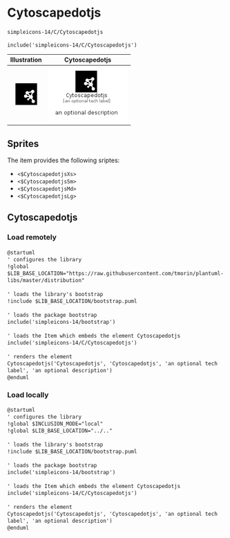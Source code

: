 # Cytoscapedotjs


```text
simpleicons-14/C/Cytoscapedotjs
```

```text
include('simpleicons-14/C/Cytoscapedotjs')
```



| Illustration | Cytoscapedotjs |
| :---: | :---: |
| ![illustration for Illustration](../../simpleicons-14/C/Cytoscapedotjs.png) | ![illustration for Cytoscapedotjs](../../simpleicons-14/C/Cytoscapedotjs.Local.png) |



## Sprites
The item provides the following sriptes:

- `<$CytoscapedotjsXs>`
- `<$CytoscapedotjsSm>`
- `<$CytoscapedotjsMd>`
- `<$CytoscapedotjsLg>`





## Cytoscapedotjs

### Load remotely
```plantuml
@startuml
' configures the library
!global $LIB_BASE_LOCATION="https://raw.githubusercontent.com/tmorin/plantuml-libs/master/distribution"

' loads the library's bootstrap
!include $LIB_BASE_LOCATION/bootstrap.puml

' loads the package bootstrap
include('simpleicons-14/bootstrap')

' loads the Item which embeds the element Cytoscapedotjs
include('simpleicons-14/C/Cytoscapedotjs')

' renders the element
Cytoscapedotjs('Cytoscapedotjs', 'Cytoscapedotjs', 'an optional tech label', 'an optional description')
@enduml
```

### Load locally
```plantuml
@startuml
' configures the library
!global $INCLUSION_MODE="local"
!global $LIB_BASE_LOCATION="../.."

' loads the library's bootstrap
!include $LIB_BASE_LOCATION/bootstrap.puml

' loads the package bootstrap
include('simpleicons-14/bootstrap')

' loads the Item which embeds the element Cytoscapedotjs
include('simpleicons-14/C/Cytoscapedotjs')

' renders the element
Cytoscapedotjs('Cytoscapedotjs', 'Cytoscapedotjs', 'an optional tech label', 'an optional description')
@enduml
```

